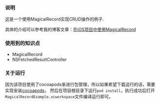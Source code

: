 ### 说明

这是一个使用MagicalRecord实现CRUD操作的例子.

具体的介绍可以参考我的博客文章：[在iOS项目中使用MagicalRecord](http://makeiteasy.github.io/2015/02/04/use-magicalrecord-with-coredata.html)

### 使用到的知识点

* MagicalRecord
* NSFetchedResultController

### 关于运行

因为该项目使用了cocoapods来进行包管理，所以如果希望下载运行的话，需要实现安装[cocoapods](http://cocoapods.org)，
然后在项目根目录下运行`pod install`，执行成功后打开`MagicalRecordExample.xcworkspace`文件编译运行即可。
